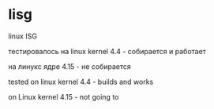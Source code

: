 # lisg
linux ISG

тестировалось на linux kernel  4.4 - собирается и работает

на линукс ядре 4.15 - не собирается

tested on linux kernel 4.4 - builds and works

on Linux kernel 4.15 - not going to
